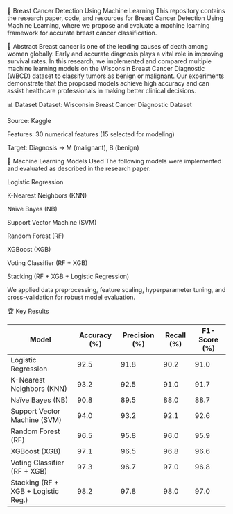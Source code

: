 🧠 Breast Cancer Detection Using Machine Learning
This repository contains the research paper, code, and resources for Breast Cancer Detection Using Machine Learning, where we propose and evaluate a machine learning framework for accurate breast cancer classification.

📄 Abstract
Breast cancer is one of the leading causes of death among women globally. Early and accurate diagnosis plays a vital role in improving survival rates.
In this research, we implemented and compared multiple machine learning models on the Wisconsin Breast Cancer Diagnostic (WBCD) dataset to classify tumors as benign or malignant.
Our experiments demonstrate that the proposed models achieve high accuracy and can assist healthcare professionals in making better clinical decisions.

📊 Dataset
Dataset: Wisconsin Breast Cancer Diagnostic Dataset

Source: Kaggle

Features: 30 numerical features (15 selected for modeling)

Target: Diagnosis → M (malignant), B (benign)

🤖 Machine Learning Models Used
The following models were implemented and evaluated as described in the research paper:

Logistic Regression

K-Nearest Neighbors (KNN)

Naïve Bayes (NB)

Support Vector Machine (SVM)

Random Forest (RF)

XGBoost (XGB)

Voting Classifier (RF + XGB)

Stacking (RF + XGB + Logistic Regression)

We applied data preprocessing, feature scaling, hyperparameter tuning, and cross-validation for robust model evaluation.

🏆 Key Results

| Model                               | Accuracy (%) | Precision (%) | Recall (%) | F1-Score (%) |
| ----------------------------------- | ------------ | ------------- | ---------- | ------------ |
| Logistic Regression                 | 92.5         | 91.8          | 90.2       | 91.0         |
| K-Nearest Neighbors (KNN)           | 93.2         | 92.5          | 91.0       | 91.7         |
| Naïve Bayes (NB)                    | 90.8         | 89.5          | 88.0       | 88.7         |
| Support Vector Machine (SVM)        | 94.0         | 93.2          | 92.1       | 92.6         |
| Random Forest (RF)                  | 96.5         | 95.8          | 96.0       | 95.9         |
| XGBoost (XGB)                       | 97.1         | 96.5          | 96.8       | 96.6         |
| Voting Classifier (RF + XGB)        | 97.3         | 96.7          | 97.0       | 96.8         |
| Stacking (RF + XGB + Logistic Reg.) | 98.2         | 97.8          | 98.0       | 97.0         |

